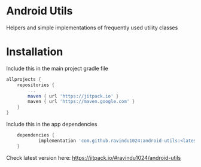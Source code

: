 # Android Utils
Helpers and simple implementations of frequently used utility classes

# Installation
Include this in the main project gradle file
```gradle
allprojects {
	repositories {
		...
		maven { url 'https://jitpack.io' }
		maven { url 'https://maven.google.com' }
	}
}
```
Include this in the app dependencies
```gradle
	dependencies {
	        implementation 'com.github.ravindu1024:android-utils:<latest-version>'
	}

```
Check latest version here: https://jitpack.io/#ravindu1024/android-utils
